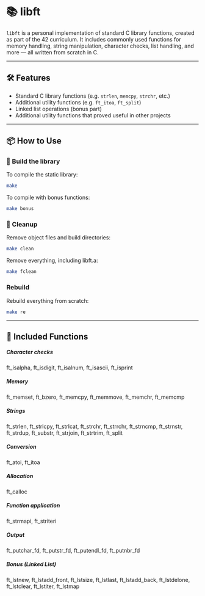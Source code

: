 # 📚 libft

`libft` is a personal implementation of standard C library functions, created as part of the 42 curriculum. It includes commonly used functions for memory handling, string manipulation, character checks, list handling, and more — all written from scratch in C.

---

## 🛠️ Features

- Standard C library functions (e.g. `strlen`, `memcpy`, `strchr`, etc.)
- Additional utility functions (e.g. `ft_itoa`, `ft_split`)
- Linked list operations (bonus part)
- Additional utility functions that proved useful in other projects

---

## 📦 How to Use

### 🧪 Build the library
To compile the static library:

```bash
make
```

To compile with bonus functions:
```bash
make bonus
```

### 🧹 Cleanup
Remove object files and build directories:

```bash
make clean
```

Remove everything, including libft.a:
```bash
make fclean
```

### Rebuild
Rebuild everything from scratch:
```bash
make re
```

---

## 🧠 Included Functions

##### Character checks
ft_isalpha, ft_isdigit, ft_isalnum, ft_isascii, ft_isprint

##### Memory
ft_memset, ft_bzero, ft_memcpy, ft_memmove, ft_memchr, ft_memcmp

##### Strings
ft_strlen, ft_strlcpy, ft_strlcat, ft_strchr, ft_strrchr, ft_strncmp, ft_strnstr, ft_strdup, ft_substr, ft_strjoin, ft_strtrim, ft_split

##### Conversion
ft_atoi, ft_itoa

##### Allocation
ft_calloc

##### Function application
ft_strmapi, ft_striteri

##### Output
ft_putchar_fd, ft_putstr_fd, ft_putendl_fd, ft_putnbr_fd

##### Bonus (Linked List)
ft_lstnew, ft_lstadd_front, ft_lstsize, ft_lstlast, ft_lstadd_back, ft_lstdelone, ft_lstclear, ft_lstiter, ft_lstmap